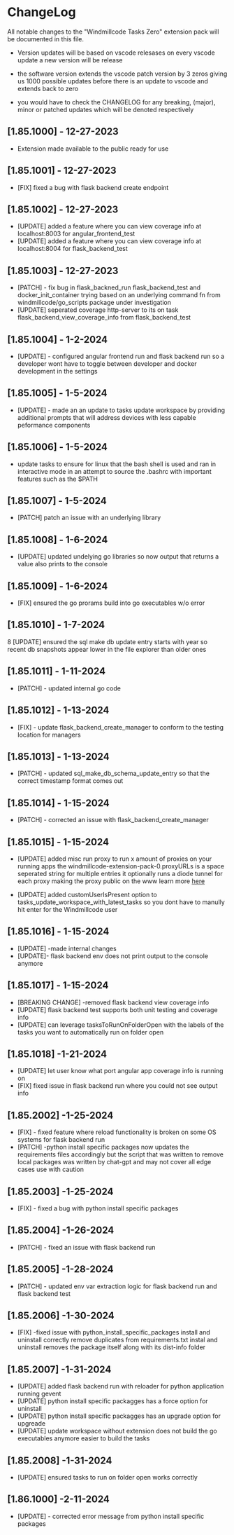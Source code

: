 # ChangeLog

All notable changes to the "Windmillcode Tasks Zero" extension pack will be documented in this file.

* Version updates will be based on vscode relesases
on every vscode update a new version will be release

* the software version extends the vscode patch version by 3 zeros giving us
1000 possible updates before there is an update to vscode and extends back to zero

* you would have to check the CHANGELOG for any breaking, (major), minor or patched updates which will be denoted respectively



## [1.85.1000] - 12-27-2023
* Extension made available to the public ready for use

## [1.85.1001] - 12-27-2023
* [FIX] fixed a bug with flask backend create endpoint


## [1.85.1002] - 12-27-2023
* [UPDATE] added a feature where you can view coverage info at localhost:8003 for angular_frontend_test
* [UPDATE] added a feature where you can view coverage info at localhost:8004 for flask_backend_test


## [1.85.1003] - 12-27-2023
* [PATCH] - fix bug in flask_backned_run flask_backend_test and docker_init_container trying
based on an underlying command fn from windmillcode/go_scripts package under investigation
* [UPDATE]  seperated coverage http-server to its on task flask_backend_view_coverage_info from flask_backend_test


## [1.85.1004] - 1-2-2024
* [UPDATE] - configured angular frontend run and flask backend run so a developer wont have to toggle between developer and docker development in the settings

## [1.85.1005] - 1-5-2024
* [UPDATE] - made an an update to tasks update workspace by providing additional prompts that will address devices with less capable peformance components

## [1.85.1006] - 1-5-2024
* update tasks to ensure for linux that the bash shell is used and ran in interactive mode in an attempt to source the .bashrc with important features such as the $PATH

## [1.85.1007] - 1-5-2024
* [PATCH] patch an issue with an underlying library

## [1.85.1008] - 1-6-2024
* [UPDATE] updated undelying go libraries so now output that returns a value also prints to the console

## [1.85.1009] - 1-6-2024
* [FIX] ensured the go prorams build into go executables w/o error


## [1.85.1010] - 1-7-2024
8 [UPDATE] ensured the sql make db update entry starts with year so recent db snapshots appear lower in the file explorer than older ones

## [1.85.1011] - 1-11-2024
* [PATCH] - updated internal go code

## [1.85.1012] - 1-13-2024
* [FIX] - update flask_backend_create_manager to conform to the testing location for managers

## [1.85.1013] - 1-13-2024
* [PATCH] - updated sql_make_db_schema_update_entry so that the correct timestamp format comes out

## [1.85.1014] - 1-15-2024
* [PATCH] - corrected an issue with flask_backend_create_manager


## [1.85.1015] - 1-15-2024
* [UPDATE] added misc run proxy to run x amount of proxies on your running apps
the windmillcode-extension-pack-0.proxyURLs is a space seperated string for multiple entries
it optionally runs a diode tunnel for each proxy making the proxy public on the www learn more [here](https://support.diode.io/article/ss32engxlq-publish-your-local-webserver)

* [UPDATE] added customUserIsPresent option to
tasks_update_workspace_with_latest_tasks so you dont have to manully hit enter for the Windmillcode user

## [1.85.1016] - 1-15-2024
* [UPDATE] -made internal changes
* [UPDATE]- flask backend env does not print output to the console anymore

## [1.85.1017] - 1-15-2024
* [BREAKING CHANGE] -removed flask backend view coverage info
* [UPDATE] flask backend test supports both unit testing and coverage info
* [UPDATE] can leverage tasksToRunOnFolderOpen with the labels of the tasks you want to automatically run on folder open


## [1.85.1018] -1-21-2024
* [UPDATE] let user know what port angular app coverage info is running on
* [FIX] fixed issue in flask backend run where you could not see output info


## [1.85.2002] -1-25-2024
* [FIX] - fixed feature where reload functionality is broken on some OS systems for flask backend run
* [PATCH] -python install specific packages now updates the requirements files accordingly but the script that was written to remove local packages was written by chat-gpt and may not cover all edge cases use with caution

## [1.85.2003] -1-25-2024
* [FIX] - fixed a bug with python install specific packages

## [1.85.2004] -1-26-2024
* [PATCH] - fixed an issue with flask backend run

## [1.85.2005] -1-28-2024
* [PATCH] - updated env var extraction logic for flask backend run and flask backend test

## [1.85.2006] -1-30-2024
* [FIX] -fixed issue with python_install_specific_packages
install and uninstall  correctly remove duplicates from requirements.txt
instal and uninstall removes the package itself along with its dist-info folder

## [1.85.2007] -1-31-2024
* [UPDATE] added flask backend run with reloader for python application running gevent
* [UPDATE] python install specific packagges has a force option for uninstall
* [UPDATE] python install specific packagges has an upgrade option for upgreade
* [UPDATE] update workspace without extension does not build the go executables anymore easier to build the tasks

## [1.85.2008] -1-31-2024
* [UPDATE] ensured tasks to run on folder open works correctly

## [1.86.1000] -2-11-2024
* [UPDATE] - corrected error message from python install specific packages
